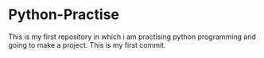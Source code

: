 # Python-Practise
This is my first repository in which i am practising python programming and going to make a project.
This is my first commit.
 
